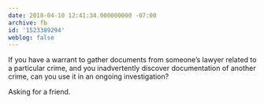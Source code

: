 ```yaml
---
date: 2018-04-10 12:41:34.000000000 -07:00
archive: fb
id: '1523389294'
weblog: false
---
```


If you have a warrant to gather documents from someone’s lawyer related to a particular crime, and you inadvertently discover documentation of another crime, can you use it in an ongoing investigation?

Asking for a friend.
